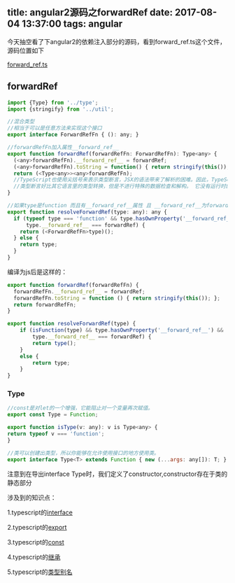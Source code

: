 title: angular2源码之forwardRef
date: 2017-08-04 13:37:00
tags: angular
---

今天抽空看了下angular2的依赖注入部分的源码，看到forward_ref.ts这个文件，源码位置如下

[forward_ref.ts](https://github.com/angular/angular/blob/master/packages/core/src/di/forward_ref.ts)

## forwardRef

```js
import {Type} from '../type';
import {stringify} from '../util';

//混合类型
//相当于可以是任意方法来实现这个接口
export interface ForwardRefFn { (): any; }

//forwardRefFn加入属性__forward_ref__
export function forwardRef(forwardRefFn: ForwardRefFn): Type<any> {
  (<any>forwardRefFn).__forward_ref__ = forwardRef;
  (<any>forwardRefFn).toString = function() { return stringify(this()); };
  return (<Type<any>><any>forwardRefFn);
  //TypeScript也使用尖括号来表示类型断言，JSX的语法带来了解析的困难。因此，TypeScript在 .tsx文件里禁用了使用尖括号的类型断言。
  //类型断言好比其它语言里的类型转换，但是不进行特殊的数据检查和解构。 它没有运行时的影响，只是在编译阶段起作用。 TypeScript会假设你，程序员，已经进行了必须的检查。
}

//如果type是function 而且有__forward_ref__属性 且 __forward_ref__为forwardRef,那么就执行这个type
export function resolveForwardRef(type: any): any {
  if (typeof type === 'function' && type.hasOwnProperty('__forward_ref__') &&
      type.__forward_ref__ === forwardRef) {
    return (<ForwardRefFn>type)();
  } else {
    return type;
  }
}
```

编译为js后是这样的：

```js
export function forwardRef(forwardRefFn) {
  forwardRefFn.__forward_ref__ = forwardRef;
  forwardRefFn.toString = function () { return stringify(this()); };
  return forwardRefFn;
}

export function resolveForwardRef(type) {
    if (isFunction(type) && type.hasOwnProperty('__forward_ref__') &&
        type.__forward_ref__ === forwardRef) {
        return type();
    }
    else {
        return type;
    }
}
```

### Type

```js
//const是对let的一个增强，它能阻止对一个变量再次赋值。
export const Type = Function;

export function isType(v: any): v is Type<any> {
return typeof v === 'function';
}

//类可以创建出类型，所以你能够在允许使用接口的地方使用类。
export interface Type<T> extends Function { new (...args: any[]): T; }

```

注意到在导出interface Type<T>时，我们定义了constructor,constructor存在于类的静态部分

涉及到的知识点：

1.typescript的[interface](https://www.tslang.cn/docs/handbook/interfaces.html)

2.typescript的[export](https://www.tslang.cn/docs/handbook/modules.html)

3.typescript的[const](https://www.tslang.cn/docs/handbook/variable-declarations.html)

4.typescript的[继承](https://www.tslang.cn/docs/handbook/classes.html)

5.typescript的[类型别名](https://www.tslang.cn/docs/handbook/advanced-types.html)

